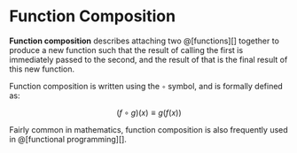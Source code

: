# Function Composition

__Function composition__ describes attaching two @[functions][] together to produce a
new function such that the result of calling the first is immediately passed to the
second, and the result of that is the final result of this new function.

Function composition is written using the `∘` symbol, and is formally defined as:

$$
(f \circ g) (x) \equiv g(f(x))
$$

Fairly common in mathematics, function composition is also frequently used in
@[functional programming][].
